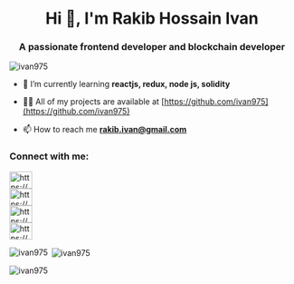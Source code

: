 <h1 align="center">Hi 👋, I'm Rakib Hossain Ivan</h1>
<h3 align="center">A passionate frontend developer and blockchain developer</h3>

<p align="left"> <img src="https://komarev.com/ghpvc/?username=ivan975&label=Profile%20views&color=0e75b6&style=flat" alt="ivan975" /> </p>

- 🌱 I’m currently learning **reactjs, redux, node js, solidity**

- 👨‍💻 All of my projects are available at [https://github.com/ivan975](https://github.com/ivan975)

- 📫 How to reach me **rakib.ivan@gmail.com**

<h3 align="left">Connect with me:</h3>
<p align="left">
<a href="https://codepen.io/https://codepen.io/1va9" target="blank"><img align="center" src="https://raw.githubusercontent.com/rahuldkjain/github-profile-readme-generator/master/src/images/icons/Social/codepen.svg" alt="https://codepen.io/1va9" height="30" width="40" /></a><br>
<a href="https://linkedin.com/in/https://www.linkedin.com/in/rakibivan/" target="blank"><img align="center" src="https://raw.githubusercontent.com/rahuldkjain/github-profile-readme-generator/master/src/images/icons/Social/linked-in-alt.svg" alt="https://www.linkedin.com/in/rakibivan/" height="30" width="40" /></a><br>
<a href="https://fb.com/https://www.facebook.com/rakib.ivan.5" target="blank"><img align="center" src="https://raw.githubusercontent.com/rahuldkjain/github-profile-readme-generator/master/src/images/icons/Social/facebook.svg" alt="https://www.facebook.com/rakib.ivan.5" height="30" width="40" /></a><br>
<a href="https://dribbble.com/https://dribbble.com/ivan975" target="blank"><img align="center" src="https://raw.githubusercontent.com/rahuldkjain/github-profile-readme-generator/master/src/images/icons/Social/dribbble.svg" alt="https://dribbble.com/ivan975" height="30" width="40" /></a><br>
</p>

<p><img align="left" src="https://github-readme-stats.vercel.app/api/top-langs?username=ivan975&show_icons=true&locale=en&layout=compact" alt="ivan975" /></p>

<p>&nbsp;<img align="center" src="https://github-readme-stats.vercel.app/api?username=ivan975&show_icons=true&locale=en" alt="ivan975" /></p>

<p><img align="center" src="https://github-readme-streak-stats.herokuapp.com/?user=ivan975&" alt="ivan975" /></p>


